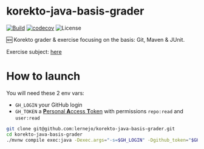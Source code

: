 # korekto-java-basis-grader
[![Build](https://github.com/lernejo/korekto-java-basis-grader/actions/workflows/ci.yml/badge.svg)](https://github.com/lernejo/korekto-java-basis-grader/actions/workflows/ci.yml)
[![codecov](https://codecov.io/gh/lernejo/korekto-java-basis-grader/branch/main/graph/badge.svg?token=A6kYtPT5DX)](https://codecov.io/gh/lernejo/korekto-java-basis-grader)
![License](https://img.shields.io/badge/License-Elastic_License_v2-blue)

🆕 Korekto grader & exercise focusing on the basis: Git, Maven & JUnit.

Exercise subject: [here](EXERCISE_fr.adoc)

# How to launch
You will need these 2 env vars:
* `GH_LOGIN` your GitHub login
* `GH_TOKEN` a [**P**ersonal **A**ccess **T**oken](https://docs.github.com/en/authentication/keeping-your-account-and-data-secure/managing-your-personal-access-tokens#creating-a-personal-access-token-classic) with permissions `repo:read` and `user:read`

```bash
git clone git@github.com:lernejo/korekto-java-basis-grader.git
cd korekto-java-basis-grader
./mvnw compile exec:java -Dexec.args="-s=$GH_LOGIN" -Dgithub_token="$GH_TOKEN"
```
